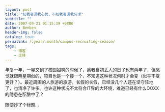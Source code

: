 ```yaml
---
layout: post
title: "知我者谓我心忧，不知我者谓我何求"
subtitle: ""
date: 2007-09-21 01:15:39 +0800
author: Benben
header-img: false
catalog: true
permalink: /:year/:month/campus-recruiting-season/
tags:
    - 博客
    - 迁移
---
```


年复一年，一晃又到了校园招聘的时候了，离我当初丢人的日子也有两年了，但感觉就跟两星期似的，项目也是一个接一个，不知道这种状况何时才会变（似乎不变更好？）。最近周围的人旅游的旅游，长假的长假，已经没几个人还在坚守阵地了，也清净了许多。也许这种状况不太符合IT界的大环境，难道已经有什么OOXX的隐患在酝酿中了？
 
随便抄了个标题...
